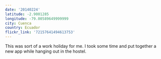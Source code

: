 ```yaml
---
date: '20140224'
latitude: -2.9001285
longitude: -79.00589649999999
city: Cuenca
country: Ecuador
flickr_link: '72157641494613753'
---
```


This was sort of a work holiday for me. I took some time and put together a new app while hanging out in the hostel.

